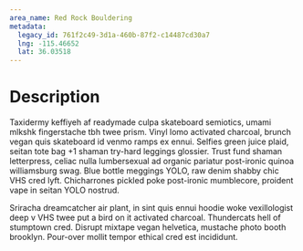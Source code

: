 ```yaml
---
area_name: Red Rock Bouldering
metadata:
  legacy_id: 761f2c49-3d1a-460b-87f2-c14487cd30a7
  lng: -115.46652
  lat: 36.03518
---
```

# Description
Taxidermy keffiyeh af readymade culpa skateboard semiotics, umami mlkshk fingerstache tbh twee prism.  Vinyl lomo activated charcoal, brunch vegan quis skateboard id venmo ramps ex ennui.  Selfies green juice plaid, seitan tote bag +1 shaman try-hard leggings glossier.  Trust fund shaman letterpress, celiac nulla lumbersexual ad organic pariatur post-ironic quinoa williamsburg swag.  Blue bottle meggings YOLO, raw denim shabby chic VHS cred lyft.  Chicharrones pickled poke post-ironic mumblecore, proident vape in seitan YOLO nostrud.

Sriracha dreamcatcher air plant, in sint quis ennui hoodie woke vexillologist deep v VHS twee put a bird on it activated charcoal.  Thundercats hell of stumptown cred.  Disrupt mixtape vegan helvetica, mustache photo booth brooklyn.  Pour-over mollit tempor ethical cred est incididunt.
